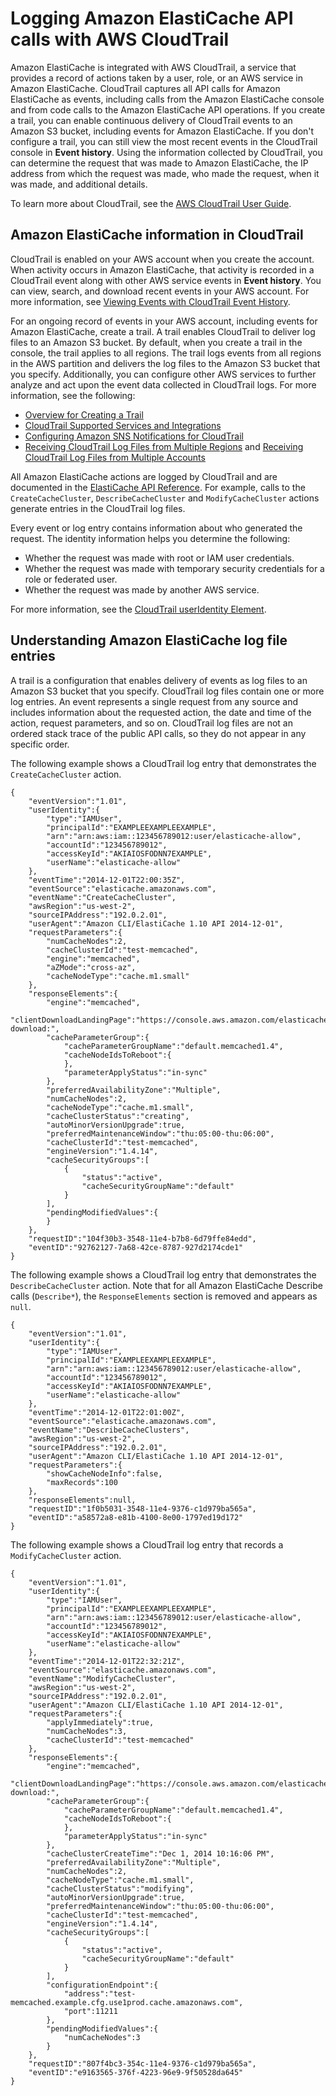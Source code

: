 # Logging Amazon ElastiCache API calls with AWS CloudTrail<a name="logging-using-cloudtrail"></a>

Amazon ElastiCache is integrated with AWS CloudTrail, a service that provides a record of actions taken by a user, role, or an AWS service in Amazon ElastiCache\. CloudTrail captures all API calls for Amazon ElastiCache as events, including calls from the Amazon ElastiCache console and from code calls to the Amazon ElastiCache API operations\. If you create a trail, you can enable continuous delivery of CloudTrail events to an Amazon S3 bucket, including events for Amazon ElastiCache\. If you don't configure a trail, you can still view the most recent events in the CloudTrail console in **Event history**\. Using the information collected by CloudTrail, you can determine the request that was made to Amazon ElastiCache, the IP address from which the request was made, who made the request, when it was made, and additional details\. 

To learn more about CloudTrail, see the [AWS CloudTrail User Guide](https://docs.aws.amazon.com/awscloudtrail/latest/userguide/)\.

## Amazon ElastiCache information in CloudTrail<a name="elasticache-info-in-cloudtrail"></a>

CloudTrail is enabled on your AWS account when you create the account\. When activity occurs in Amazon ElastiCache, that activity is recorded in a CloudTrail event along with other AWS service events in **Event history**\. You can view, search, and download recent events in your AWS account\. For more information, see [Viewing Events with CloudTrail Event History](https://docs.aws.amazon.com/awscloudtrail/latest/userguide/view-cloudtrail-events.html)\. 

For an ongoing record of events in your AWS account, including events for Amazon ElastiCache, create a trail\. A trail enables CloudTrail to deliver log files to an Amazon S3 bucket\. By default, when you create a trail in the console, the trail applies to all regions\. The trail logs events from all regions in the AWS partition and delivers the log files to the Amazon S3 bucket that you specify\. Additionally, you can configure other AWS services to further analyze and act upon the event data collected in CloudTrail logs\. For more information, see the following: 
+ [Overview for Creating a Trail](https://docs.aws.amazon.com/awscloudtrail/latest/userguide/cloudtrail-create-and-update-a-trail.html)
+ [CloudTrail Supported Services and Integrations](https://docs.aws.amazon.com/awscloudtrail/latest/userguide/cloudtrail-aws-service-specific-topics.html#cloudtrail-aws-service-specific-topics-integrations)
+ [Configuring Amazon SNS Notifications for CloudTrail](https://docs.aws.amazon.com/awscloudtrail/latest/userguide/getting_notifications_top_level.html)
+ [Receiving CloudTrail Log Files from Multiple Regions](https://docs.aws.amazon.com/awscloudtrail/latest/userguide/receive-cloudtrail-log-files-from-multiple-regions.html) and [Receiving CloudTrail Log Files from Multiple Accounts](https://docs.aws.amazon.com/awscloudtrail/latest/userguide/cloudtrail-receive-logs-from-multiple-accounts.html)

All Amazon ElastiCache actions are logged by CloudTrail and are documented in the [ElastiCache API Reference](https://docs.aws.amazon.com/AmazonElastiCache/latest/APIReference/)\. For example, calls to the `CreateCacheCluster`, `DescribeCacheCluster` and `ModifyCacheCluster` actions generate entries in the CloudTrail log files\. 

Every event or log entry contains information about who generated the request\. The identity information helps you determine the following: 
+ Whether the request was made with root or IAM user credentials\.
+ Whether the request was made with temporary security credentials for a role or federated user\.
+ Whether the request was made by another AWS service\.

For more information, see the [CloudTrail userIdentity Element](https://docs.aws.amazon.com/awscloudtrail/latest/userguide/cloudtrail-event-reference-user-identity.html)\.

## Understanding Amazon ElastiCache log file entries<a name="understanding-elasticache-entries"></a>

A trail is a configuration that enables delivery of events as log files to an Amazon S3 bucket that you specify\. CloudTrail log files contain one or more log entries\. An event represents a single request from any source and includes information about the requested action, the date and time of the action, request parameters, and so on\. CloudTrail log files are not an ordered stack trace of the public API calls, so they do not appear in any specific order\. 

The following example shows a CloudTrail log entry that demonstrates the `CreateCacheCluster` action\.

```
{ 
    "eventVersion":"1.01",
    "userIdentity":{
        "type":"IAMUser",
        "principalId":"EXAMPLEEXAMPLEEXAMPLE",
        "arn":"arn:aws:iam::123456789012:user/elasticache-allow",
        "accountId":"123456789012",
        "accessKeyId":"AKIAIOSFODNN7EXAMPLE",
        "userName":"elasticache-allow"
    },
    "eventTime":"2014-12-01T22:00:35Z",
    "eventSource":"elasticache.amazonaws.com",
    "eventName":"CreateCacheCluster",
    "awsRegion":"us-west-2",
    "sourceIPAddress":"192.0.2.01",
    "userAgent":"Amazon CLI/ElastiCache 1.10 API 2014-12-01",
    "requestParameters":{
        "numCacheNodes":2,
        "cacheClusterId":"test-memcached",
        "engine":"memcached",
        "aZMode":"cross-az",
        "cacheNodeType":"cache.m1.small"
    },
    "responseElements":{
        "engine":"memcached",
        "clientDownloadLandingPage":"https://console.aws.amazon.com/elasticache/home#client-download:",
        "cacheParameterGroup":{
            "cacheParameterGroupName":"default.memcached1.4",
            "cacheNodeIdsToReboot":{
            },
            "parameterApplyStatus":"in-sync"
        },
        "preferredAvailabilityZone":"Multiple",
        "numCacheNodes":2,
        "cacheNodeType":"cache.m1.small",
        "cacheClusterStatus":"creating",
        "autoMinorVersionUpgrade":true,
        "preferredMaintenanceWindow":"thu:05:00-thu:06:00",
        "cacheClusterId":"test-memcached",
        "engineVersion":"1.4.14",
        "cacheSecurityGroups":[
            {
                "status":"active",
                "cacheSecurityGroupName":"default"
            }
        ],
        "pendingModifiedValues":{
        }
    },
    "requestID":"104f30b3-3548-11e4-b7b8-6d79ffe84edd",
    "eventID":"92762127-7a68-42ce-8787-927d2174cde1" 
}
```

The following example shows a CloudTrail log entry that demonstrates the `DescribeCacheCluster` action\. Note that for all Amazon ElastiCache Describe calls \(`Describe*`\), the `ResponseElements` section is removed and appears as `null`\. 

```
{ 
    "eventVersion":"1.01",
    "userIdentity":{
        "type":"IAMUser",
        "principalId":"EXAMPLEEXAMPLEEXAMPLE",
        "arn":"arn:aws:iam::123456789012:user/elasticache-allow",
        "accountId":"123456789012",
        "accessKeyId":"AKIAIOSFODNN7EXAMPLE",
        "userName":"elasticache-allow"
    },
    "eventTime":"2014-12-01T22:01:00Z",
    "eventSource":"elasticache.amazonaws.com",
    "eventName":"DescribeCacheClusters",
    "awsRegion":"us-west-2",
    "sourceIPAddress":"192.0.2.01",
    "userAgent":"Amazon CLI/ElastiCache 1.10 API 2014-12-01",
    "requestParameters":{
        "showCacheNodeInfo":false,
        "maxRecords":100
    },
    "responseElements":null,
    "requestID":"1f0b5031-3548-11e4-9376-c1d979ba565a",
    "eventID":"a58572a8-e81b-4100-8e00-1797ed19d172"
}
```

The following example shows a CloudTrail log entry that records a `ModifyCacheCluster` action\. 

```
{ 
    "eventVersion":"1.01",
    "userIdentity":{
        "type":"IAMUser",
        "principalId":"EXAMPLEEXAMPLEEXAMPLE",
        "arn":"arn:aws:iam::123456789012:user/elasticache-allow",
        "accountId":"123456789012",
        "accessKeyId":"AKIAIOSFODNN7EXAMPLE",
        "userName":"elasticache-allow"
    },
    "eventTime":"2014-12-01T22:32:21Z",
    "eventSource":"elasticache.amazonaws.com",
    "eventName":"ModifyCacheCluster",
    "awsRegion":"us-west-2",
    "sourceIPAddress":"192.0.2.01",
    "userAgent":"Amazon CLI/ElastiCache 1.10 API 2014-12-01",
    "requestParameters":{
        "applyImmediately":true,
        "numCacheNodes":3,
        "cacheClusterId":"test-memcached"
    },
    "responseElements":{
        "engine":"memcached",
        "clientDownloadLandingPage":"https://console.aws.amazon.com/elasticache/home#client-download:",
        "cacheParameterGroup":{
            "cacheParameterGroupName":"default.memcached1.4",
            "cacheNodeIdsToReboot":{
            },
            "parameterApplyStatus":"in-sync"
        },
        "cacheClusterCreateTime":"Dec 1, 2014 10:16:06 PM",
        "preferredAvailabilityZone":"Multiple",
        "numCacheNodes":2,
        "cacheNodeType":"cache.m1.small",
        "cacheClusterStatus":"modifying",
        "autoMinorVersionUpgrade":true,
        "preferredMaintenanceWindow":"thu:05:00-thu:06:00",
        "cacheClusterId":"test-memcached",
        "engineVersion":"1.4.14",
        "cacheSecurityGroups":[
            {
                "status":"active",
                "cacheSecurityGroupName":"default"
            }
        ],
        "configurationEndpoint":{
            "address":"test-memcached.example.cfg.use1prod.cache.amazonaws.com",
            "port":11211
        },
        "pendingModifiedValues":{
            "numCacheNodes":3
        }
    },
    "requestID":"807f4bc3-354c-11e4-9376-c1d979ba565a",
    "eventID":"e9163565-376f-4223-96e9-9f50528da645"
}
```